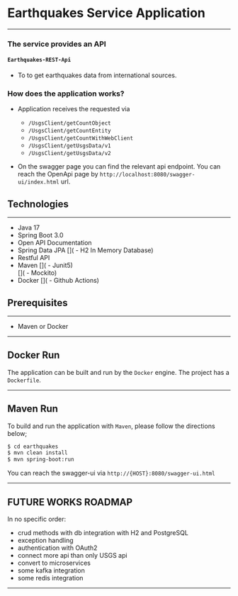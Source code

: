 # Earthquakes Service Application

---
### The service provides an API
#### `Earthquakes-REST-Api`
* To to get earthquakes data from international sources.

### How does the application works?
* Application receives the requested via 
	* `/UsgsClient/getCountObject`  
	* `/UsgsClient/getCountEntity`  
	* `/UsgsClient/getCountWithWebClient`  
	* `/UsgsClient/getUsgsData/v1`  
	* `/UsgsClient/getUsgsData/v2`  

* On the swagger page you can find the relevant api endpoint. 
You can reach the OpenApi page by `http://localhost:8080/swagger-ui/index.html` url.  
  
## Technologies

---
- Java 17  
- Spring Boot 3.0  
- Open API Documentation  
- Spring Data JPA
[]( - H2 In Memory Database)  
- Restful API  
- Maven
[]( - Junit5)  
[]( - Mockito)
- Docker
[]( - Github Actions)  


## Prerequisites

---
- Maven or Docker
---

## Docker Run
The application can be built and run by the `Docker` engine. The project has a `Dockerfile`.


---
## Maven Run
To build and run the application with `Maven`, please follow the directions below;

```sh
$ cd earthquakes
$ mvn clean install
$ mvn spring-boot:run
```
You can reach the swagger-ui via  `http://{HOST}:8080/swagger-ui.html`

---    

## FUTURE WORKS ROADMAP

In no specific order:  
* crud methods with db integration with H2 and PostgreSQL  
* exception handling   
* authentication with OAuth2    
* connect more api than only USGS api  
* convert to microservices  
* some kafka integration  
* some redis integration  

--- 